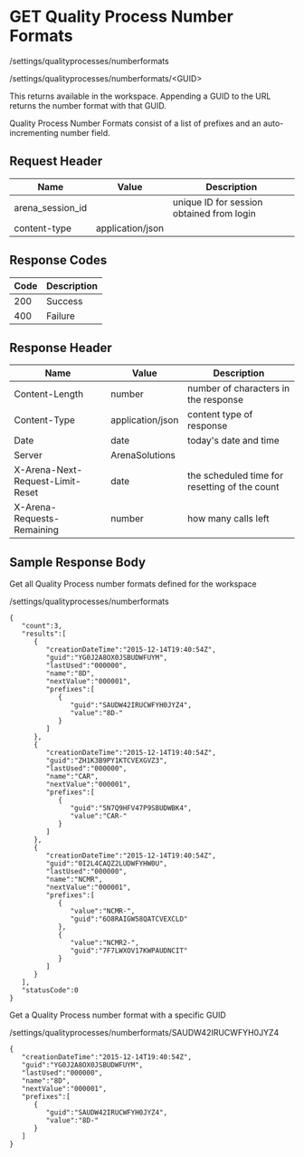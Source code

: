 # GET Quality Process Number Formats


/settings/qualityprocesses/numberformats



/settings/qualityprocesses/numberformats/&lt;GUID&gt;

This returns   available in the workspace. Appending a GUID to the URL returns the number format with that GUID.  

Quality Process Number Formats consist of a list of  prefixes and an auto\-incrementing number field.

## Request Header

| Name | Value | Description |
|  --- |  --- |  --- | 
| arena_session_id |   | unique ID for session obtained from login |
| content\-type | application/json |   |

## Response Codes

| Code | Description |
|  --- |  --- | 
| 200 | Success |
| 400 | Failure |

## Response Header

| Name | Value | Description |
|  --- |  --- |  --- | 
| Content\-Length | number | number of characters in the response |
| Content\-Type | application/json | content type of response |
| Date | date | today's date and time |
| Server | ArenaSolutions |   |
| X\-Arena\-Next\-Request\-Limit\-Reset  | date | the scheduled time for resetting of the count |
| X\-Arena\-Requests\-Remaining  | number | how many calls left |

## Sample Response Body
Get all Quality Process number formats defined for the workspace



/settings/qualityprocesses/numberformats

```
{  
   "count":3,
   "results":[  
      {  
         "creationDateTime":"2015-12-14T19:40:54Z",
         "guid":"YG0J2A8OX0JSBUDWFUYM",
         "lastUsed":"000000",
         "name":"8D",
         "nextValue":"000001",
         "prefixes":[  
            {  
               "guid":"SAUDW42IRUCWFYH0JYZ4",
               "value":"8D-"
            }
         ]
      },
      {  
         "creationDateTime":"2015-12-14T19:40:54Z",
         "guid":"ZH1K3B9PY1KTCVEXGVZ3",
         "lastUsed":"000000",
         "name":"CAR",
         "nextValue":"000001",
         "prefixes":[  
            {  
               "guid":"5N7Q9HFV47P9SBUDWBK4",
               "value":"CAR-"
            }
         ]
      },
      {  
         "creationDateTime":"2015-12-14T19:40:54Z",
         "guid":"0I2L4CAQZ2LUDWFYHW0U",
         "lastUsed":"000000",
         "name":"NCMR",
         "nextValue":"000001",
         "prefixes":[  
            {  
               "value":"NCMR-",
               "guid":"6O8RAIGW58QATCVEXCLD"
            },
            {  
               "value":"NCMR2-",
               "guid":"7F7LWXOV17KWPAUDNCIT"
            }
         ]
      }
   ],
   "statusCode":0
}
```
Get a Quality Process number format with a specific GUID



/settings/qualityprocesses/numberformats/SAUDW42IRUCWFYH0JYZ4

```
{  
   "creationDateTime":"2015-12-14T19:40:54Z",
   "guid":"YG0J2A8OX0JSBUDWFUYM",
   "lastUsed":"000000",
   "name":"8D",
   "nextValue":"000001",
   "prefixes":[  
      {  
         "guid":"SAUDW42IRUCWFYH0JYZ4",
         "value":"8D-"
      }
   ]
}
```
